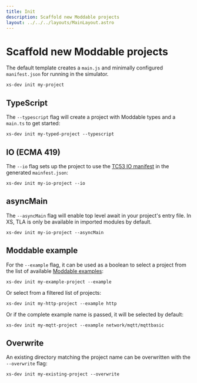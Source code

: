 ```yaml
---
title: Init
description: Scaffold new Moddable projects
layout: ../../../layouts/MainLayout.astro
---
```


# Scaffold new Moddable projects

The default template creates a `main.js` and minimally configured `manifest.json` for running in the simulator.

```
xs-dev init my-project
```

## TypeScript

The `--typescript` flag will create a project with Moddable types and a `main.ts` to get started:

```
xs-dev init my-typed-project --typescript
```

## IO (ECMA 419)

The `--io` flag sets up the project to use the [TC53 IO manifest](https://github.com/Moddable-OpenSource/moddable/blob/public/documentation/io/io.md) in the generated `mainfest.json`:

```
xs-dev init my-io-project --io
```

## asyncMain

The `--asyncMain` flag will enable top level await in your project's entry file. In XS, TLA is only be available in imported modules by default.

```
xs-dev init my-io-project --asyncMain
```

## Moddable example

For the `--example` flag, it can be used as a boolean to select a project from the list of available [Moddable examples](https://github.com/Moddable-OpenSource/moddable/tree/public/examples):

```
xs-dev init my-example-project --example
```

Or select from a filtered list of projects:

```
xs-dev init my-http-project --example http
```

Or if the complete example name is passed, it will be selected by default:

```
xs-dev init my-mqtt-project --example network/mqtt/mqttbasic
```

## Overwrite

An existing directory matching the project name can be overwritten with the `--overwrite` flag:

```
xs-dev init my-existing-project --overwrite
```

